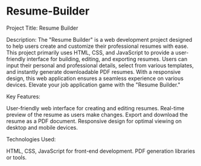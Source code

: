 # Resume-Builder
Project Title: Resume Builder

Description:
The "Resume Builder" is a web development project designed to help users create and customize their professional resumes with ease. This project primarily uses HTML, CSS, and JavaScript to provide a user-friendly interface for building, editing, and exporting resumes. Users can input their personal and professional details, select from various templates, and instantly generate downloadable PDF resumes. With a responsive design, this web application ensures a seamless experience on various devices. Elevate your job application game with the "Resume Builder."

Key Features:

User-friendly web interface for creating and editing resumes.
Real-time preview of the resume as users make changes.
Export and download the resume as a PDF document.
Responsive design for optimal viewing on desktop and mobile devices.

Technologies Used:

HTML, CSS, JavaScript for front-end development.
PDF generation libraries or tools.

